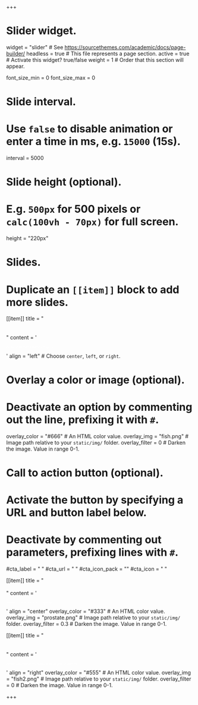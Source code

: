 +++
# Slider widget.
widget = "slider"  # See https://sourcethemes.com/academic/docs/page-builder/
headless = true  # This file represents a page section.
active = true  # Activate this widget? true/false
weight = 1  # Order that this section will appear.

font_size_min = 0
font_size_max = 0

# Slide interval.
# Use `false` to disable animation or enter a time in ms, e.g. `15000` (15s).
interval = 5000

# Slide height (optional).
# E.g. `500px` for 500 pixels or `calc(100vh - 70px)` for full screen.
height = "220px"


# Slides.
# Duplicate an `[[item]]` block to add more slides.
[[item]]
  title = " <br />  <br /> <br /> "
  content = '<h5 style="color:White;font-size:0.7vw;font-family:sans-serif;font-weight:normal">Prostate FISH TMPRSS2/ERG - Cooper lab</h5>'
  align = "left"  # Choose `center`, `left`, or `right`.
  # Overlay a color or image (optional).
  #   Deactivate an option by commenting out the line, prefixing it with `#`.
  overlay_color = "#666"  # An HTML color value.
  overlay_img = "fish.png"  # Image path relative to your `static/img/` folder.
  overlay_filter = 0  # Darken the image. Value in range 0-1.


  # Call to action button (optional).
  #   Activate the button by specifying a URL and button label below.
  #   Deactivate by commenting out parameters, prefixing lines with `#`.
  #cta_label = " "
  #cta_url = " "
  #cta_icon_pack = ""
  #cta_icon = " "

[[item]]
  title = " <br />  <br /> "
  content = '<h5 style="color:White;font-size:0.7vw;font-family:sans-serif;font-weight:normal">Prostate tissue ‘architecture’ - Cooper lab</h5>'
  align = "center"
  overlay_color = "#333"  # An HTML color value.
  overlay_img = "prostate.png"  # Image path relative to your `static/img/` folder.
  overlay_filter = 0.3  # Darken the image. Value in range 0-1.

[[item]]
  title = " <br />  <br /> <br /> "
  content = '<h5 style="color:White;font-size:0.7vw;font-family:sans-serif;font-weight:normal">Prostate cancer tissue amplification of the AR gene - Cooper lab</h5>'
  align = "right"
  overlay_color = "#555"  # An HTML color value.
  overlay_img = "fish2.png"  # Image path relative to your `static/img/` folder.
  overlay_filter = 0  # Darken the image. Value in range 0-1.


+++


